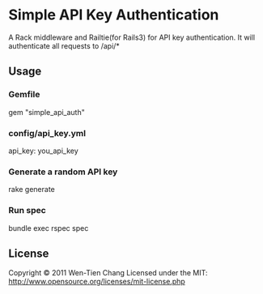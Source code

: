 # Simple API Key Authentication

A Rack middleware and Railtie(for Rails3) for API key authentication.
It will authenticate all requests to /api/*
  
## Usage

### Gemfile

  gem "simple_api_auth"

### config/api_key.yml

  api_key: you_api_key

### Generate a random API key

  rake generate

### Run spec

  bundle exec rspec spec

## License

Copyright © 2011 Wen-Tien Chang
Licensed under the MIT: http://www.opensource.org/licenses/mit-license.php